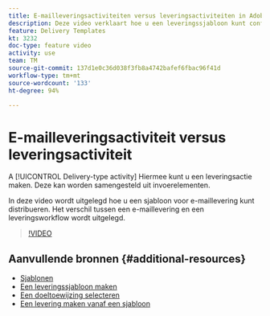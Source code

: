 ```yaml
---
title: E-mailleveringsactiviteiten versus leveringsactiviteiten in Adobe Campaign Classic
description: Deze video verklaart hoe u een leveringssjabloon kunt configureren en gebruiken.
feature: Delivery Templates
kt: 3232
doc-type: feature video
activity: use
team: TM
source-git-commit: 137d1e0c36d038f3fb8a4742bafef6fbac96f41d
workflow-type: tm+mt
source-wordcount: '133'
ht-degree: 94%

---
```



# E-mailleveringsactiviteit versus leveringsactiviteit

A [!UICONTROL Delivery-type activity] Hiermee kunt u een leveringsactie maken. Deze kan worden samengesteld uit invoerelementen.

In deze video wordt uitgelegd hoe u een sjabloon voor e-maillevering kunt distribueren. Het verschil tussen een e-maillevering en een leveringsworkflow wordt uitgelegd.

>[!VIDEO](https://video.tv.adobe.com/v/24065?quality=12)

## Aanvullende bronnen {#additional-resources}

* [Sjablonen](https://experienceleague.adobe.com/docs/campaign-classic/using/sending-messages/using-delivery-templates/about-templates.html?lang=nl)
* [Een leveringssjabloon maken](https://experienceleague.adobe.com/docs/campaign-classic/using/sending-messages/using-delivery-templates/creating-a-delivery-template.html?lang=nl)
* [Een doeltoewijzing selecteren](https://experienceleague.adobe.com/docs/campaign-classic/using/sending-messages/using-delivery-templates/selecting-a-target-mapping.html?lang=nl)
* [Een levering maken vanaf een sjabloon](https://experienceleague.adobe.com/docs/campaign-classic/using/sending-messages/using-delivery-templates/creating-a-delivery-from-a-template.html?lang=nl)
